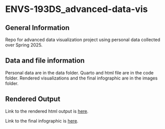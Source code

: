 # ENVS-193DS_advanced-data-vis

## General Information

Repo for advanced data visualization project using personal data collected over Spring 2025.

## Data and file information

Personal data are in the data folder. Quarto and html file are in the code folder. Rendered visualizations and the final infographic are in the images folder.

## Rendered Output

Link to the rendered html output is [here](https://progilegui.github.io/ENVS-193DS_advanced-data-vis/data/ENVS-193DS_advanced-data-vis.html).

Link to the final infographic is 
[here](https://github.com/progilegui/ENVS-193DS_advanced-data-vis/blob/main/images/final_infographic.png).